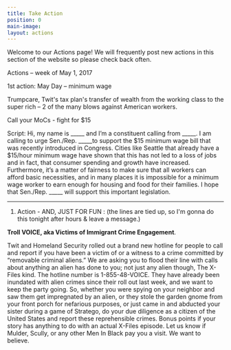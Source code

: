 ```yaml
---
title: Take Action
position: 0
main-image: 
layout: actions
---
```


Welcome to our Actions page!  We will frequently post new actions in this section of the website so please check back often.

Actions – week of May 1, 2017

1st action: May Day – minimum wage

Trumpcare, Twit's tax plan's transfer of wealth from the working class to the super rich – 2 of the many blows against American workers.

Call your MoCs - fight for $15

Script: Hi, my name is _____ and I’m a constituent calling from _____. I am calling to urge Sen./Rep. _____to support the $15 minimum wage bill that was recently introduced in Congress. Cities like Seattle that already have a $15/hour minimum wage have shown that this has not led to a loss of jobs and in fact, that consumer spending and growth have increased. Furthermore, it’s a matter of fairness to make sure that all workers can afford basic necessities, and in many places it is impossible for a minimum wage worker to earn enough for housing and food for their families. I hope that Sen./Rep. _____ will support this important legislation.

---

1. Action - AND, JUST FOR FUN : (the lines are tied up, so I'm gonna do this tonight after hours & leave a message.)

**Troll VOICE, aka Victims of Immigrant Crime Engagement**.

Twit and Homeland Security rolled out a brand new hotline for people to call and report if you have been a victim of or a witness to a crime committed by “removable criminal aliens.” We are asking you to flood their line with calls about anything an alien has done to you; not just any alien though, The X-Files kind.
The hotline number is 1-855-48-VOICE. They have already been inundated with alien crimes since their roll out last week, and we want to keep the party going. So, whether you were spying on your neighbor and saw them get impregnated by an alien, or they stole the garden gnome from your front porch for nefarious purposes, or just came in and abducted your sister during a game of Stratego, do your due diligence as a citizen of the United States and report these reprehensible crimes. Bonus points if your story has anything to do with an actual X-Files episode. Let us know if Mulder, Scully, or any other Men In Black pay you a visit. We want to believe.